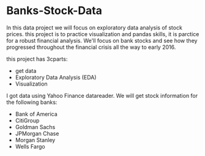 # Banks-Stock-Data
In this data project we will focus on exploratory data analysis of stock prices.
this project is to practice visualization and pandas skills, it is parctice for a robust financial analysis.
We'll focus on bank stocks and see how they progressed throughout the financial crisis all the way to early 2016.

this project has 3cparts:
* get data
* Exploratory Data Analysis (EDA)
* Visualization

I got data using Yahoo Finance datareader. We will get stock information for the following banks:

*  Bank of America
* CitiGroup
* Goldman Sachs
* JPMorgan Chase
* Morgan Stanley
* Wells Fargo
